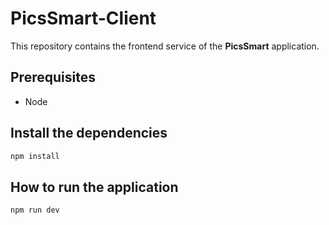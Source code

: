 # PicsSmart-Client

This repository contains the frontend service of the **PicsSmart** application.

## Prerequisites

- Node

## Install the dependencies

```bash
npm install
```

## How to run the application

```bash
npm run dev
```